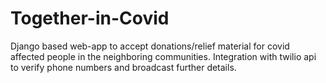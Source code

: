 # Together-in-Covid

Django based web-app to accept donations/relief material for covid affected people in the neighboring communities.
Integration with twilio api to verify phone numbers and broadcast further details.

